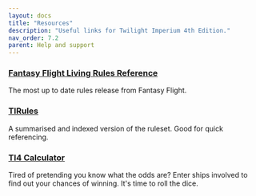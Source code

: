 ```yaml
---
layout: docs
title: "Resources"
description: "Useful links for Twilight Imperium 4th Edition."
nav_order: 7.2
parent: Help and support
---
```


### [Fantasy Flight Living Rules Reference](https://images-cdn.fantasyflightgames.com/filer_public/51/55/51552c7f-c05c-445b-84bf-4b073456d008/ti10_pok_living_rules_reference_20_web.pdf)

The most up to date rules release from Fantasy Flight.

### [TIRules](https://www.tirules.com/)

A summarised and indexed version of the ruleset. Good for quick referencing.

### [TI4 Calculator](https://ti4battle.com/)

Tired of pretending you know what the odds are? Enter ships involved to find out your chances of winning. It's time to roll the dice.
